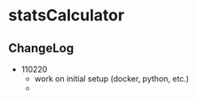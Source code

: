 # statsCalculator

## ChangeLog
  * 110220
    * work on initial setup (docker, python, etc.)
    * 
